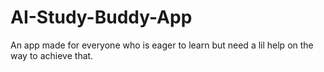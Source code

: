 # AI-Study-Buddy-App
An app made for everyone who is eager to learn but need a lil help on the way to achieve that.

